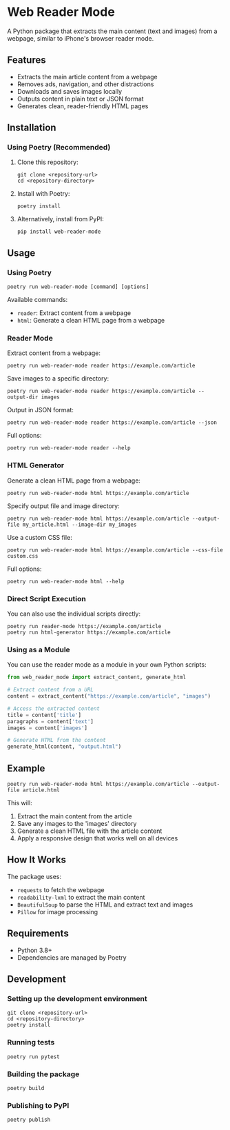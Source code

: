 # Web Reader Mode

A Python package that extracts the main content (text and images) from a webpage, similar to iPhone's browser reader mode.

## Features

- Extracts the main article content from a webpage
- Removes ads, navigation, and other distractions
- Downloads and saves images locally
- Outputs content in plain text or JSON format
- Generates clean, reader-friendly HTML pages

## Installation

### Using Poetry (Recommended)

1. Clone this repository:
   ```
   git clone <repository-url>
   cd <repository-directory>
   ```

2. Install with Poetry:
   ```
   poetry install
   ```

3. Alternatively, install from PyPI:
   ```
   pip install web-reader-mode
   ```

## Usage

### Using Poetry

```
poetry run web-reader-mode [command] [options]
```

Available commands:
- `reader`: Extract content from a webpage
- `html`: Generate a clean HTML page from a webpage

### Reader Mode

Extract content from a webpage:
```
poetry run web-reader-mode reader https://example.com/article
```

Save images to a specific directory:
```
poetry run web-reader-mode reader https://example.com/article --output-dir images
```

Output in JSON format:
```
poetry run web-reader-mode reader https://example.com/article --json
```

Full options:
```
poetry run web-reader-mode reader --help
```

### HTML Generator

Generate a clean HTML page from a webpage:
```
poetry run web-reader-mode html https://example.com/article
```

Specify output file and image directory:
```
poetry run web-reader-mode html https://example.com/article --output-file my_article.html --image-dir my_images
```

Use a custom CSS file:
```
poetry run web-reader-mode html https://example.com/article --css-file custom.css
```

Full options:
```
poetry run web-reader-mode html --help
```

### Direct Script Execution

You can also use the individual scripts directly:

```
poetry run reader-mode https://example.com/article
poetry run html-generator https://example.com/article
```

### Using as a Module

You can use the reader mode as a module in your own Python scripts:

```python
from web_reader_mode import extract_content, generate_html

# Extract content from a URL
content = extract_content("https://example.com/article", "images")

# Access the extracted content
title = content['title']
paragraphs = content['text']
images = content['images']

# Generate HTML from the content
generate_html(content, "output.html")
```

## Example

```
poetry run web-reader-mode html https://example.com/article --output-file article.html
```

This will:
1. Extract the main content from the article
2. Save any images to the 'images' directory
3. Generate a clean HTML file with the article content
4. Apply a responsive design that works well on all devices

## How It Works

The package uses:
- `requests` to fetch the webpage
- `readability-lxml` to extract the main content
- `BeautifulSoup` to parse the HTML and extract text and images
- `Pillow` for image processing

## Requirements

- Python 3.8+
- Dependencies are managed by Poetry

## Development

### Setting up the development environment

```
git clone <repository-url>
cd <repository-directory>
poetry install
```

### Running tests

```
poetry run pytest
```

### Building the package

```
poetry build
```

### Publishing to PyPI

```
poetry publish
```
